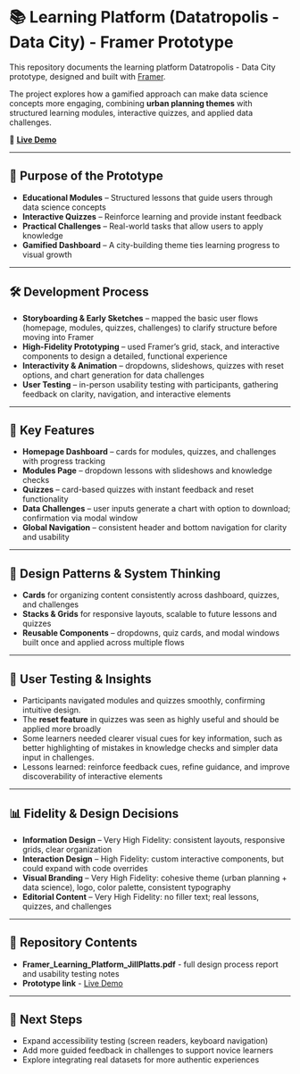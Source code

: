 # 📚 Learning Platform (Datatropolis - Data City) - Framer Prototype

This repository documents the learning platform Datatropolis - Data City prototype, designed and built with [Framer](https://www.framer.com/).  

The project explores how a gamified approach can make data science concepts more engaging, combining **urban planning themes** with structured learning modules, interactive quizzes, and applied data challenges.  

🔗 **[Live Demo](https://maroon-menu-830795.framer.app/)**  

---

## 🎯 Purpose of the Prototype

- **Educational Modules** – Structured lessons that guide users through data science concepts  
- **Interactive Quizzes** – Reinforce learning and provide instant feedback  
- **Practical Challenges** – Real-world tasks that allow users to apply knowledge  
- **Gamified Dashboard** – A city-building theme ties learning progress to visual growth  

---

## 🛠️ Development Process

- **Storyboarding & Early Sketches** – mapped the basic user flows (homepage, modules, quizzes, challenges) to clarify structure before moving into Framer  
- **High-Fidelity Prototyping** – used Framer’s grid, stack, and interactive components to design a detailed, functional experience  
- **Interactivity & Animation** – dropdowns, slideshows, quizzes with reset options, and chart generation for data challenges  
- **User Testing** – in-person usability testing with participants, gathering feedback on clarity, navigation, and interactive elements  

---

## 🧩 Key Features

- **Homepage Dashboard** – cards for modules, quizzes, and challenges with progress tracking  
- **Modules Page** – dropdown lessons with slideshows and knowledge checks  
- **Quizzes** – card-based quizzes with instant feedback and reset functionality  
- **Data Challenges** – user inputs generate a chart with option to download; confirmation via modal window  
- **Global Navigation** – consistent header and bottom navigation for clarity and usability  

---

## 🧱 Design Patterns & System Thinking
- **Cards** for organizing content consistently across dashboard, quizzes, and challenges  
- **Stacks & Grids** for responsive layouts, scalable to future lessons and quizzes  
- **Reusable Components** – dropdowns, quiz cards, and modal windows built once and applied across multiple flows  

---

## 👥 User Testing & Insights

- Participants navigated modules and quizzes smoothly, confirming intuitive design.
- The **reset feature** in quizzes was seen as highly useful and should be applied more broadly  
- Some learners needed clearer visual cues for key information, such as better highlighting of mistakes in knowledge checks and simpler data input in challenges.
- Lessons learned: reinforce feedback cues, refine guidance, and improve discoverability of interactive elements  

---

## 📊 Fidelity & Design Decisions

- **Information Design** – Very High Fidelity: consistent layouts, responsive grids, clear organization  
- **Interaction Design** – High Fidelity: custom interactive components, but could expand with code overrides  
- **Visual Branding** – Very High Fidelity: cohesive theme (urban planning + data science), logo, color palette, consistent typography  
- **Editorial Content** – Very High Fidelity: no filler text; real lessons, quizzes, and challenges

---

## 📂 Repository Contents

- **Framer_Learning_Platform_JillPlatts.pdf** - full design process report and usability testing notes  
- **Prototype link** - [Live Demo](https://maroon-menu-830795.framer.app/)  

---

## 🔮 Next Steps
- Expand accessibility testing (screen readers, keyboard navigation)  
- Add more guided feedback in challenges to support novice learners  
- Explore integrating real datasets for more authentic experiences  
